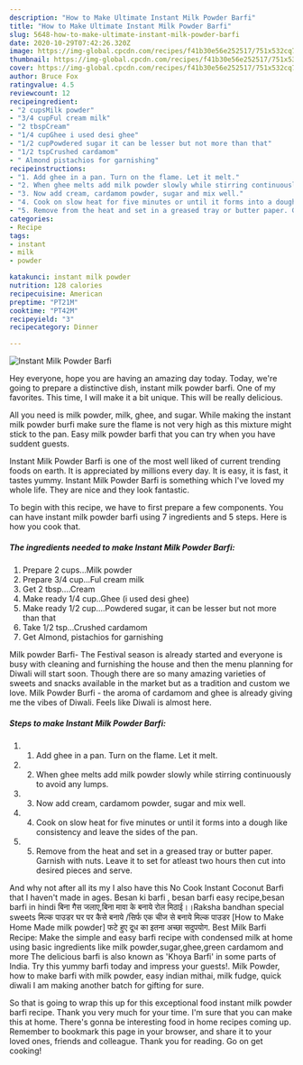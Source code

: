 ```yaml
---
description: "How to Make Ultimate Instant Milk Powder Barfi"
title: "How to Make Ultimate Instant Milk Powder Barfi"
slug: 5648-how-to-make-ultimate-instant-milk-powder-barfi
date: 2020-10-29T07:42:26.320Z
image: https://img-global.cpcdn.com/recipes/f41b30e56e252517/751x532cq70/instant-milk-powder-barfi-recipe-main-photo.jpg
thumbnail: https://img-global.cpcdn.com/recipes/f41b30e56e252517/751x532cq70/instant-milk-powder-barfi-recipe-main-photo.jpg
cover: https://img-global.cpcdn.com/recipes/f41b30e56e252517/751x532cq70/instant-milk-powder-barfi-recipe-main-photo.jpg
author: Bruce Fox
ratingvalue: 4.5
reviewcount: 12
recipeingredient:
- "2 cupsMilk powder"
- "3/4 cupFul cream milk"
- "2 tbspCream"
- "1/4 cupGhee i used desi ghee"
- "1/2 cupPowdered sugar it can be lesser but not more than that"
- "1/2 tspCrushed cardamom"
- " Almond pistachios for garnishing"
recipeinstructions:
- "1. Add ghee in a pan. Turn on the flame. Let it melt."
- "2. When ghee melts add milk powder slowly while stirring continuously to avoid any lumps."
- "3. Now add cream, cardamom powder, sugar and mix well."
- "4. Cook on slow heat for five minutes or until it forms into a dough like consistency and leave the sides of the pan."
- "5. Remove from the heat and set in a greased tray or butter paper. Garnish with nuts. Leave it to set for atleast two hours then cut into desired pieces and serve."
categories:
- Recipe
tags:
- instant
- milk
- powder

katakunci: instant milk powder 
nutrition: 128 calories
recipecuisine: American
preptime: "PT21M"
cooktime: "PT42M"
recipeyield: "3"
recipecategory: Dinner

---
```



![Instant Milk Powder Barfi](https://img-global.cpcdn.com/recipes/f41b30e56e252517/751x532cq70/instant-milk-powder-barfi-recipe-main-photo.jpg)

Hey everyone, hope you are having an amazing day today. Today, we're going to prepare a distinctive dish, instant milk powder barfi. One of my favorites. This time, I will make it a bit unique. This will be really delicious.

All you need is milk powder, milk, ghee, and sugar. While making the instant milk powder burfi make sure the flame is not very high as this mixture might stick to the pan. Easy milk powder barfi that you can try when you have suddent guests.

Instant Milk Powder Barfi is one of the most well liked of current trending foods on earth. It is appreciated by millions every day. It is easy, it is fast, it tastes yummy. Instant Milk Powder Barfi is something which I've loved my whole life. They are nice and they look fantastic.


To begin with this recipe, we have to first prepare a few components. You can have instant milk powder barfi using 7 ingredients and 5 steps. Here is how you cook that.

<!--inarticleads1-->

##### The ingredients needed to make Instant Milk Powder Barfi:

1. Prepare 2 cups...Milk powder
1. Prepare 3/4 cup...Ful cream milk
1. Get 2 tbsp....Cream
1. Make ready 1/4 cup..Ghee (i used desi ghee)
1. Make ready 1/2 cup....Powdered sugar, it can be lesser but not more than that
1. Take 1/2 tsp...Crushed cardamom
1. Get  Almond, pistachios for garnishing


Milk powder Barfi- The Festival season is already started and everyone is busy with cleaning and furnishing the house and then the menu planning for Diwali will start soon. Though there are so many amazing varieties of sweets and snacks available in the market but as a tradition and custom we love. Milk Powder Burfi - the aroma of cardamom and ghee is already giving me the vibes of Diwali. Feels like Diwali is almost here. 

<!--inarticleads2-->

##### Steps to make Instant Milk Powder Barfi:

1. 1. Add ghee in a pan. Turn on the flame. Let it melt.
1. 2. When ghee melts add milk powder slowly while stirring continuously to avoid any lumps.
1. 3. Now add cream, cardamom powder, sugar and mix well.
1. 4. Cook on slow heat for five minutes or until it forms into a dough like consistency and leave the sides of the pan.
1. 5. Remove from the heat and set in a greased tray or butter paper. Garnish with nuts. Leave it to set for atleast two hours then cut into desired pieces and serve.


And why not after all its my I also have this No Cook Instant Coconut Barfi that I haven&#39;t made in ages. Besan ki barfi , besan barfi easy recipe,besan barfi in hindi बिना गैस जलाए,बिना मावा के बनाये रोल मिठाई।।Raksha bandhan special sweets मिल्क पाउडर घर पर कैसे बनाये /सिर्फ एक चीज से बनाये मिल्क पाउडर [How to Make Home Made milk powder] फटे हुए दूध का इतना अच्छा सदुपयोग. Best Milk Barfi Recipe: Make the simple and easy barfi recipe with condensed milk at home using basic ingredients like milk powder,sugar,ghee,green cardamom and more The delicious barfi is also known as &#39;Khoya Barfi&#39; in some parts of India. Try this yummy barfi today and impress your guests!. Milk Powder, how to make barfi with milk powder, easy indian mithai, milk fudge, quick diwali I am making another batch for gifting for sure. 

So that is going to wrap this up for this exceptional food instant milk powder barfi recipe. Thank you very much for your time. I'm sure that you can make this at home. There's gonna be interesting food in home recipes coming up. Remember to bookmark this page in your browser, and share it to your loved ones, friends and colleague. Thank you for reading. Go on get cooking!

